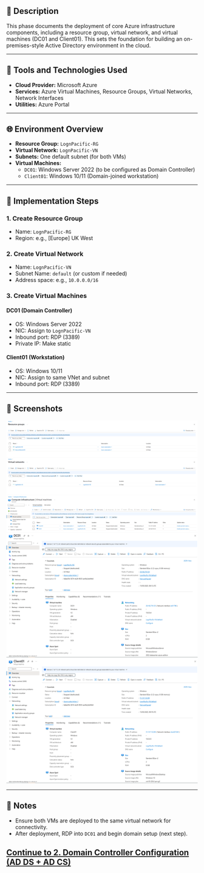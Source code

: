 ## 📘 Description
This phase documents the deployment of core Azure infrastructure components, including a resource group, virtual network, and virtual machines (DC01 and Client01). This sets the foundation for building an on-premises-style Active Directory environment in the cloud.

---

## 🧰 Tools and Technologies Used
- **Cloud Provider:** Microsoft Azure
- **Services:** Azure Virtual Machines, Resource Groups, Virtual Networks, Network Interfaces
- **Utilities:** Azure Portal

---

## 🌐 Environment Overview
- **Resource Group:** `LognPacific-RG`
- **Virtual Network:** `LognPacific-VN`
- **Subnets:** One default subnet (for both VMs)
- **Virtual Machines:**
  - `DC01`: Windows Server 2022 (to be configured as Domain Controller)
  - `Client01`: Windows 10/11 (Domain-joined workstation)

---

## 🚀 Implementation Steps
### 1. Create Resource Group
- Name: `LognPacific-RG`
- Region: e.g., [Europe] UK West

### 2. Create Virtual Network
- Name: `LognPacific-VN`
- Subnet Name: `default` (or custom if needed)
- Address space: e.g., `10.0.0.0/16`

### 3. Create Virtual Machines
#### DC01 (Domain Controller)
- OS: Windows Server 2022
- NIC: Assign to `LognPacific-VN`
- Inbound port: RDP (3389)
- Private IP: Make static

#### Client01 (Workstation)
- OS: Windows 10/11
- NIC: Assign to same VNet and subnet
- Inbound port: RDP (3389)

---

## 📸 Screenshots
![Resource Group and VNet](./screenshots/01-azure/screenshots/rg-overview.png)
![Resource Group and VNet](./screenshots/01-azure/screenshots/vn-overview.png)
![VM Overview](./screenshots/01-azure/screenshots/vm-overview.png)
![DC01 Configuration](./screenshots/01-azure/screenshots/dc01-configuration.png)
![Client01 Configuration](./screenshots/01-azure/screenshots/client01-configuration.png)

---


## 📌 Notes
- Ensure both VMs are deployed to the same virtual network for connectivity.
- After deployment, RDP into `DC01` and begin domain setup (next step).

## [Continue to 2. Domain Controller Configuration (AD DS + AD CS)](./02-domain-controller-setup.md)